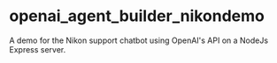 # openai_agent_builder_nikondemo
A demo for the Nikon support chatbot using OpenAI's API on a NodeJs Express server.
